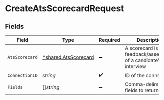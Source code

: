 # CreateAtsScorecardRequest


## Fields

| Field                                                         | Type                                                          | Required                                                      | Description                                                   |
| ------------------------------------------------------------- | ------------------------------------------------------------- | ------------------------------------------------------------- | ------------------------------------------------------------- |
| `AtsScorecard`                                                | [*shared.AtsScorecard](../../models/shared/atsscorecard.md)   | :heavy_minus_sign:                                            | A scorecard is feedback/assessment of a candidate's interview |
| `ConnectionID`                                                | *string*                                                      | :heavy_check_mark:                                            | ID of the connection                                          |
| `Fields`                                                      | []*string*                                                    | :heavy_minus_sign:                                            | Comma-delimited fields to return                              |